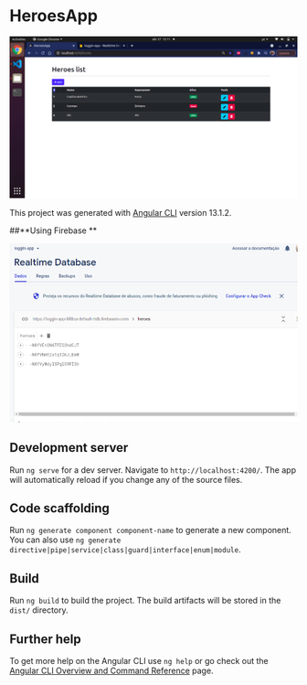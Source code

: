 # HeroesApp

![page1](https://github.com/JainePS/heroesApp/blob/Images/src/assets/page1.png)

This project was generated with [Angular CLI](https://github.com/angular/angular-cli) version 13.1.2.

##**Using Firebase **

![firebaseimg](https://github.com/JainePS/heroesApp/blob/Images/src/assets/firebase.png)

## Development server

Run `ng serve` for a dev server. Navigate to `http://localhost:4200/`. The app will automatically reload if you change any of the source files.

## Code scaffolding

Run `ng generate component component-name` to generate a new component. You can also use `ng generate directive|pipe|service|class|guard|interface|enum|module`.

## Build

Run `ng build` to build the project. The build artifacts will be stored in the `dist/` directory.

## Further help

To get more help on the Angular CLI use `ng help` or go check out the [Angular CLI Overview and Command Reference](https://angular.io/cli) page.

